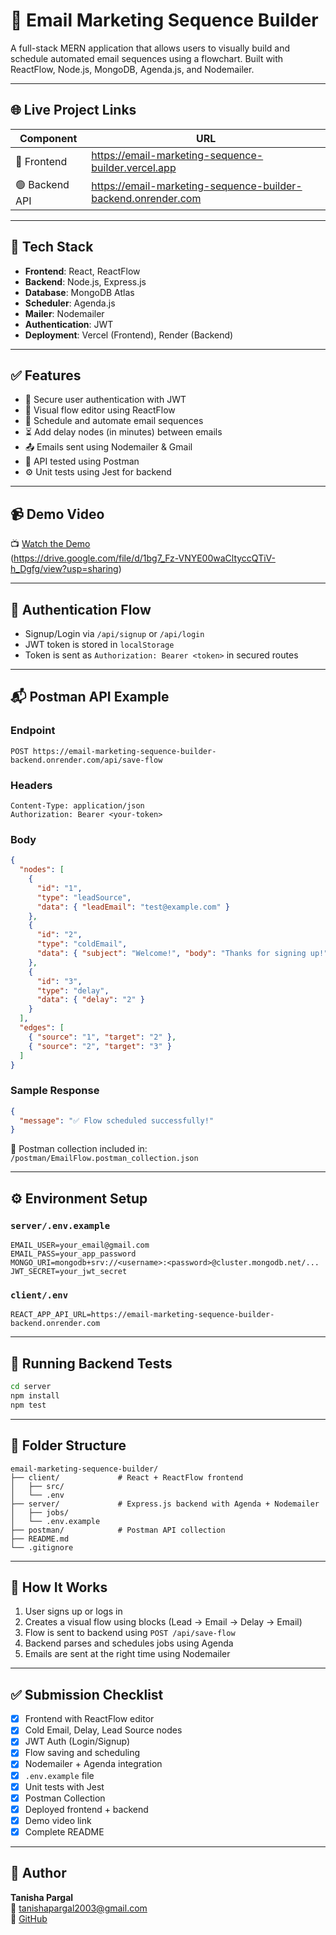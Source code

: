 # 📧 Email Marketing Sequence Builder

A full-stack MERN application that allows users to visually build and schedule automated email sequences using a flowchart. Built with ReactFlow, Node.js, MongoDB, Agenda.js, and Nodemailer.

---

## 🌐 Live Project Links

| Component     | URL                                                               |
|---------------|--------------------------------------------------------------------|
| 🔵 Frontend    | https://email-marketing-sequence-builder.vercel.app              |
| 🟢 Backend API | https://email-marketing-sequence-builder-backend.onrender.com     |

---

## 🚀 Tech Stack

- **Frontend**: React, ReactFlow  
- **Backend**: Node.js, Express.js  
- **Database**: MongoDB Atlas  
- **Scheduler**: Agenda.js  
- **Mailer**: Nodemailer  
- **Authentication**: JWT  
- **Deployment**: Vercel (Frontend), Render (Backend)

---

## ✅ Features

- 🔐 Secure user authentication with JWT  
- 🧩 Visual flow editor using ReactFlow  
- 📨 Schedule and automate email sequences  
- ⏳ Add delay nodes (in minutes) between emails  
- 📤 Emails sent using Nodemailer & Gmail  
- 🧪 API tested using Postman  
- ⚙️ Unit tests using Jest for backend

---

## 📹 Demo Video

📺 [Watch the Demo](#)  
(https://drive.google.com/file/d/1bg7_Fz-VNYE00waCltyccQTiV-h_Dgfg/view?usp=sharing)

---

## 🔐 Authentication Flow

- Signup/Login via `/api/signup` or `/api/login`  
- JWT token is stored in `localStorage`  
- Token is sent as `Authorization: Bearer <token>` in secured routes

---

## 📬 Postman API Example

### Endpoint
```http
POST https://email-marketing-sequence-builder-backend.onrender.com/api/save-flow
```

### Headers
```http
Content-Type: application/json  
Authorization: Bearer <your-token>
```

### Body
```json
{
  "nodes": [
    {
      "id": "1",
      "type": "leadSource",
      "data": { "leadEmail": "test@example.com" }
    },
    {
      "id": "2",
      "type": "coldEmail",
      "data": { "subject": "Welcome!", "body": "Thanks for signing up!" }
    },
    {
      "id": "3",
      "type": "delay",
      "data": { "delay": "2" }
    }
  ],
  "edges": [
    { "source": "1", "target": "2" },
    { "source": "2", "target": "3" }
  ]
}
```

### Sample Response
```json
{
  "message": "✅ Flow scheduled successfully!"
}
```

📁 Postman collection included in: `/postman/EmailFlow.postman_collection.json`

---

## ⚙️ Environment Setup

### `server/.env.example`
```env
EMAIL_USER=your_email@gmail.com
EMAIL_PASS=your_app_password
MONGO_URI=mongodb+srv://<username>:<password>@cluster.mongodb.net/...
JWT_SECRET=your_jwt_secret
```

### `client/.env`
```env
REACT_APP_API_URL=https://email-marketing-sequence-builder-backend.onrender.com
```

---

## 🧪 Running Backend Tests

```bash
cd server
npm install
npm test
```

---

## 📁 Folder Structure

```
email-marketing-sequence-builder/
├── client/             # React + ReactFlow frontend
│   ├── src/
│   └── .env
├── server/             # Express.js backend with Agenda + Nodemailer
│   ├── jobs/
│   └── .env.example
├── postman/            # Postman API collection
├── README.md
└── .gitignore
```

---

## 🧠 How It Works

1. User signs up or logs in  
2. Creates a visual flow using blocks (Lead → Email → Delay → Email)  
3. Flow is sent to backend using `POST /api/save-flow`  
4. Backend parses and schedules jobs using Agenda  
5. Emails are sent at the right time using Nodemailer  

---

## ✅ Submission Checklist

- [x] Frontend with ReactFlow editor  
- [x] Cold Email, Delay, Lead Source nodes  
- [x] JWT Auth (Login/Signup)  
- [x] Flow saving and scheduling  
- [x] Nodemailer + Agenda integration  
- [x] `.env.example` file  
- [x] Unit tests with Jest  
- [x] Postman Collection  
- [x] Deployed frontend + backend  
- [x] Demo video link  
- [x] Complete README  

---

## 👤 Author

**Tanisha Pargal**  
📧 tanishapargal2003@gmail.com  
🔗 [GitHub](https://github.com/tanisha-pargal-15)
